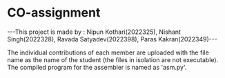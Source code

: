 # CO-assignment

---This project is made by : Nipun Kothari(2022325), Nishant Singh(2022328), Ravada Satyadev(2022398), Paras Kakran(2022349)---

The individual contributions of each member are uploaded with the file name as the name of the student (the files in isolation are not executable).
The compiled program for the assembler is named as 'asm.py'.
